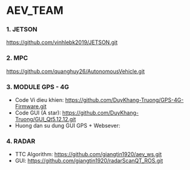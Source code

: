 # AEV_TEAM
### 1. JETSON
https://github.com/vinhlebk2019/JETSON.git
### 2. MPC
https://github.com/quanghuy26/AutonomousVehicle.git
### 3. MODULE GPS - 4G
- Code Vi dieu khien: https://github.com/DuyKhang-Truong/GPS-4G-Firmware.git
- Code GUI (A star): https://github.com/DuyKhang-Truong/GUI_Qt5.12.12.git
- Huong dan su dung GUI GPS + Websever: 
### 4. RADAR
- TTC Algorithm: https://github.com/giangtin1920/aev_ws.git
- GUI: https://github.com/giangtin1920/radarScanQT_ROS.git

 
